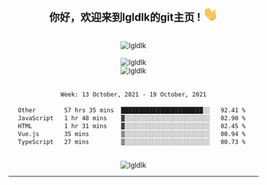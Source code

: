 <div align="center">
<h2> 你好，欢迎来到lgldlk的git主页 ! <img src="https://github.com/lgldlk/lgldlk/blob/main/gifs/Hi.gif" width="30px"></h2>
</div>

<div align="center">
 </br>
 <img src="http://aiitapp.cn:8091/?color=rgba(37,144,118,1)&shadowColor=rgba(12,16,20,1)&fontSize=120&&shadowOffsetX=9&shadowOffsetY=11" height="26px" alt="lgldlk" />
 </br>

   </br>
 <img src="https://github-readme-stats.vercel.app/api?username=lgldlk&show_icons=true&theme=gotham&locale=cn" alt="lgldlk" />
 

</br>

<img  src="http://github-readme-stats.vercel.app/api/top-langs/?username=lgldlk&show_icons=true&theme=gotham&locale=cn&layout=compact" alt="lgldlk"/>  
</br>
</br>

<!--START_SECTION:waka-->
```text
Week: 13 October, 2021 - 19 October, 2021

Other        57 hrs 35 mins  ███████████████████████░░   92.41 % 
JavaScript   1 hr 48 mins    ▓░░░░░░░░░░░░░░░░░░░░░░░░   02.90 % 
HTML         1 hr 31 mins    ▓░░░░░░░░░░░░░░░░░░░░░░░░   02.45 % 
Vue.js       35 mins         ▒░░░░░░░░░░░░░░░░░░░░░░░░   00.94 % 
TypeScript   27 mins         ▒░░░░░░░░░░░░░░░░░░░░░░░░   00.73 % 
```
<!--END_SECTION:waka-->

 </br>
  <img src="https://visitor-badge.glitch.me/badge?page_id=lgldlk" alt="lgldlk" />

---

 


